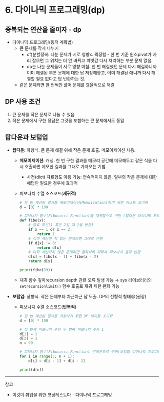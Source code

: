 # 6. 다이나믹 프로그래밍(dp)

## 중복되는 연산을 줄이자 - dp

- 다이나믹 프로그래밍(동적 계획법)
  - 큰 문제를 작게 나누기
    - cf)분할정복: 나눈 문제가 서로 영향x. 퀵정렬 - 한 번 기준 원소pivot가 자리 잡으면 그 위치는 더 안 바뀌고 피벗값 다시 처리하는 부분 문제 없음.
    - dp는 나눈 문제들이 서로 영향 미침. 한 번 해결했던 문제 다시 해결하니까 이미 해결된 부분 문제에 대한 답 저장해놓고, 이미 해결된 애니까 다시 해결할 필요 없다고 답 반환하는 것.
  - 같은 문제라면 한 번씩만 풀어 문제를 효율적으로 해결

## DP 사용 조건

1. 큰 문제를 작은 문제로 나눌 수 있음
2. 작은 문제에서 구한 정답은 그것을 포함하는 큰 문제에서도 동일

## 탑다운과 보텀업

- **탑다운**: 하향식. 큰 문제 해결 위해 작은 문제 호출. 메모이제이션 사용.

  - **메모이제이션**: 캐싱. 한 번 구한 결과를 메모리 공간에 메모해두고 같은 식을 다시 호출하면 메모한 결과를 그대로 가져오는 기법.
    - 사전(dict) 자료형도 이용 가능: 연속적이지 않은, 일부의 작은 문제에 대한 해답만 필요한 경우에 효과적
  - 피보나치 수열 소스코드(**재귀적**)

    ```python
    # 한 번 계산된 결과를 메모이제이션(Memoization)하기 위한 리스트 초기화
    d = [0] * 100

    # 피보나치 함수(Fibonacci Function)를 재귀함수로 구현 (탑다운 다이나믹 프로그래밍)
    def fibo(x):
        # 종료 조건(1 혹은 2일 때 1을 반환)
        if x == 1 or x == 2:
            return 1
        # 이미 계산한 적 있는 문제라면 그대로 반환
        if d[x] != 0:
            return d[x]
        # 아직 계산하지 않은 문제라면 점화식에 따라서 피보나치 결과 반환
        d[x] = fibo(x - 1) + fibo(x - 2)
        return d[x]

    print(fibo(99))
    ```

  - 재귀 함수 깊이recursion depth 관련 오류 발생 가능
    → sys 라이브러리의 `setrecursionlimit()` 함수 호출로 재귀 제한 완화 가능

- **보텀업**: 상향식. 작은 문제부터 차근차근 답 도출. DP의 전형적 형태😄(권장)

  - 피보나치 수열 소스코드(**반복적**)

    ```python
    # 한 번 계산된 결과를 저장하기 위한 DP 테이블 초기화
    d = [0] * 100

    # 첫 번째 피보나치 수와 두 번째 피보나치 수는 1
    d[1] = 1
    d[2] = 1
    n = 99

    # 피보나치 함수(Fibonacci Function) 반복문으로 구현(보텀업 다이나믹 프로그래밍)
    for i in range(3, n + 1):
        d[i] = d[i - 1] + d[i - 2]

    print(d[n])
    ```

---

참고

- 이것이 취업을 위한 코딩테스트다 - 다이나믹 프로그래밍
